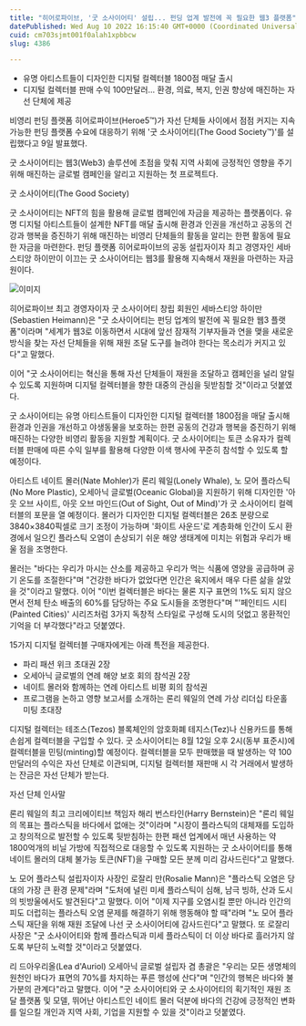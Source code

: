 ```yaml
---
title: "히어로파이브, '굿 소사이어티' 설립... 펀딩 업계 발전에 꼭 필요한 웹3 플랫폼"
datePublished: Wed Aug 10 2022 16:15:40 GMT+0000 (Coordinated Universal Time)
cuid: cm703sjmt001f0alah1xpbbcw
slug: 4386

---
```



- 유명 아티스트들이 디자인한 디지털 컬렉터블 1800점 매달 출시
- 디지털 컬렉터블 판매 수익 100만달러... 환경, 의료, 복지, 인권 향상에 매진하는 자선 단체에 제공

비영리 펀딩 플랫폼 히어로파이브(Heroe5™)가 자선 단체들 사이에서 점점 커지는 지속 가능한 펀딩 플랫폼 수요에 대응하기 위해 '굿 소사이어티(The Good Society™)'를 설립했다고 9일 발표했다.

굿 소사이어티는 웹3(Web3) 솔루션에 초점을 맞춰 지역 사회에 긍정적인 영향을 주기 위해 매진하는 글로벌 캠페인을 알리고 지원하는 첫 프로젝트다.

굿 소사이어티(The Good Society)

굿 소사이어티는 NFT의 힘을 활용해 글로벌 캠페인에 자금을 제공하는 플랫폼이다. 유명 디지털 아티스트들이 설계한 NFT를 매달 출시해 환경과 인권을 개선하고 공동의 건강과 행복을 증진하기 위해 매진하는 비영리 단체들의 활동을 알리는 한편 활동에 필요한 자금을 마련한다. 펀딩 플랫폼 히어로파이브의 공동 설립자이자 최고 경영자인 세바스티앙 하이만이 이끄는 굿 소사이어티는 웹3를 활용해 지속해서 재원을 마련하는 자금원이다.

![이미지](https://cdn.hashnode.com/res/hashnode/image/upload/v1739255455817/46dc2750-3805-449d-9421-9f310dd95086.jpeg)

히어로파이브 최고 경영자이자 굿 소사이어티 창립 회원인 세바스티앙 하이만(Sebastien Heimann)은 "굿 소사이어티는 펀딩 업계의 발전에 꼭 필요한 웹3 플랫폼"이라며 "세계가 웹3로 이동하면서 시대에 앞선 잠재적 기부자들과 연을 맺을 새로운 방식을 찾는 자선 단체들을 위해 재원 조달 도구를 늘려야 한다는 목소리가 커지고 있다"고 말했다.

이어 "굿 소사이어티는 혁신을 통해 자선 단체들이 재원을 조달하고 캠페인을 널리 알릴 수 있도록 지원하며 디지털 컬렉터블을 향한 대중의 관심을 뒷받침할 것"이라고 덧붙였다.

굿 소사이어티는 유명 아티스트들이 디자인한 디지털 컬렉터블 1800점을 매달 출시해 환경과 인권을 개선하고 야생동물을 보호하는 한편 공동의 건강과 행복을 증진하기 위해 매진하는 다양한 비영리 활동을 지원할 계획이다. 굿 소사이어티는 토큰 소유자가 컬렉터블 판매에 따른 수익 일부를 활용해 다양한 이색 행사에 꾸준히 참석할 수 있도록 할 예정이다.

아티스트 네이트 몰러(Nate Mohler)가 론리 웨일(Lonely Whale), 노 모어 플라스틱(No More Plastic), 오세아닉 글로벌(Oceanic Global)을 지원하기 위해 디자인한 '아웃 오브 사이트, 아웃 오브 마인드(Out of Sight, Out of Mind)'가 굿 소사이어티 컬렉터블의 포문을 열 예정이다. 몰러가 디자인한 디지털 컬렉터블은 26초 분량으로 3840×3840픽셀로 크기 조정이 가능하며 '화이트 사운드'로 계층화해 인간이 도시 환경에서 일으킨 플라스틱 오염이 손상되기 쉬운 해양 생태계에 미치는 위험과 우리가 배울 점을 조명한다.

몰러는 "바다는 우리가 마시는 산소를 제공하고 우리가 먹는 식품에 영양을 공급하며 공기 온도를 조절한다"며 "건강한 바다가 없었다면 인간은 육지에서 매우 다른 삶을 살았을 것"이라고 말했다. 이어 "이번 컬렉터블은 바다는 물론 지구 표면의 1%도 되지 않으면서 전체 탄소 배출의 60%를 담당하는 주요 도시들을 조명한다"며 "'페인티드 시티(Painted Cities)' 시리즈처럼 3가지 독창적 스타일로 구성해 도시의 덧없고 몽환적인 기억을 더 부각했다"라고 덧붙였다.

15가지 디지털 컬렉터블 구매자에게는 아래 특전을 제공한다.

- 파리 패션 위크 초대권 2장
- 오세아닉 글로벌의 연례 해양 보호 회의 참석권 2장
- 네이트 몰러와 함께하는 연례 아티스트 비평 회의 참석권
- 프로그램을 논하고 영향 보고서를 소개하는 론리 웨일의 연례 가상 리더십 타운홀 미팅 초대장

디지털 컬렉터는 테조스(Tezos) 블록체인의 암호화폐 테지스(Tez)나 신용카드를 통해 손쉽게 컬렉터블을 구입할 수 있다. 굿 소사이어티는 8월 12일 오후 2시(동부 표준시)에 컬렉터블을 민팅(minting)할 예정이다. 컬렉터블을 모두 판매했을 때 발생하는 약 100만달러의 수익은 자선 단체로 이관되며, 디지털 컬렉터블 재판매 시 각 거래에서 발생하는 잔금은 자선 단체가 받는다.

자선 단체 인사말

론리 웨일의 최고 크리에이티브 책임자 해리 번스타인(Harry Bernstein)은 "론리 웨일의 목표는 플라스틱을 바다에서 없애는 것"이라며 "시장이 플라스틱의 대체재를 도입하고 창의적으로 발전할 수 있도록 뒷받침하는 한편 패션 업계에서 매년 사용하는 약 1800억개의 비닐 가방에 직접적으로 대응할 수 있도록 지원하는 굿 소사이어티를 통해 네이트 몰러의 대체 불가능 토큰(NFT)을 구매할 모든 분께 미리 감사드린다"고 말했다.

노 모어 플라스틱 설립자이자 사장인 로잘리 만(Rosalie Mann)은 "플라스틱 오염은 당대의 가장 큰 환경 문제"라며 "도처에 널린 미세 플라스틱이 심해, 남극 빙하, 산과 도시의 빗방울에서도 발견된다"고 말했다. 이어 "이제 지구를 오염시킬 뿐만 아니라 인간의 피도 더럽히는 플라스틱 오염 문제를 해결하기 위해 행동해야 할 때"라며 "노 모어 플라스틱 재단을 위해 재원 조달에 나선 굿 소사이어티에 감사드린다"고 말했다. 또 로잘리 사장은 "굿 소사이어티와 함께 플라스틱과 미세 플라스틱이 더 이상 바다로 흘러가지 않도록 부단히 노력할 것"이라고 덧붙였다.

리 드아우리올(Lea d'Auriol) 오세아닉 글로벌 설립자 겸 총괄은 "우리는 모든 생명체의 원천인 바다가 표면의 70%를 차지하는 푸른 행성에 산다"며 "인간의 행복은 바다와 불가분의 관계다"라고 말했다. 이어 "굿 소사이어티와 굿 소사이어티의 획기적인 재원 조달 플랫폼 및 모델, 뛰어난 아티스트인 네이트 몰러 덕분에 바다의 건강에 긍정적인 변화를 일으킬 개인과 지역 사회, 기업을 지원할 수 있을 것"이라고 덧붙였다.